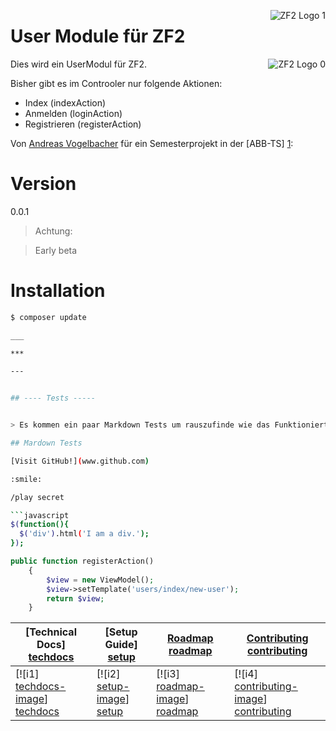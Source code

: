 <img src="http://framework.zend.com/images/head-bottom-picture.png"
 alt="ZF2 Logo 1" title="ZF2 User Module" align="right" />


# User Module für ZF2

<img src="https://packages.zendframework.com/docs/latest/manual/en/_static/zf2_logo.png"
 alt="ZF2 Logo 0" title="ZF2 User Module" align="right" />

Dies wird ein UserModul für ZF2.

Bisher gibt es im Controoler nur folgende Aktionen:

  - Index (indexAction)
  - Anmelden (loginAction)
  - Registrieren (registerAction)

Von [Andreas Vogelbacher] für ein Semesterprojekt in der [ABB-TS] [1]:

# Version
0.0.1

> Achtung:

> Early beta

# Installation

```sh
$ composer update

___

***

---


## ---- Tests -----


> Es kommen ein paar Markdown Tests um rauszufinde wie das Funktioniert:

## Mardown Tests

[Visit GitHub!](www.github.com)

:smile:

/play secret

```javascript
$(function(){
  $('div').html('I am a div.');
});
```

```php
public function registerAction()
    {
        $view = new ViewModel();
        $view->setTemplate('users/index/new-user');
        return $view;
    }
```
| **[Technical Docs] [techdocs]**     | **[Setup Guide] [setup]**     | **[Roadmap] [roadmap]**           | **[Contributing] [contributing]**           |
|-------------------------------------|-------------------------------|-----------------------------------|---------------------------------------------|
| [![i1] [techdocs-image]] [techdocs] | [![i2] [setup-image]] [setup] | [![i3] [roadmap-image]] [roadmap] | [![i4] [contributing-image]] [contributing] |


[Andreas Vogelbacher]:nixda@willkeinspam.com
[1]:http://abbts.ch

[techdocs-image]: https://d3i6fms1cm1j0i.cloudfront.net/github/images/techdocs.png
[setup-image]: https://d3i6fms1cm1j0i.cloudfront.net/github/images/setup.png
[roadmap-image]: https://d3i6fms1cm1j0i.cloudfront.net/github/images/roadmap.png
[contributing-image]: https://d3i6fms1cm1j0i.cloudfront.net/github/images/contributing.png

[techdocs]: http://framework.zend.com/manual/2.3/en/user-guide/overview.html
[setup]: https://github.com/avogelba/test
[roadmap]: https://github.com/avogelba/test
[contributing]: https://github.com/avogelba/test

